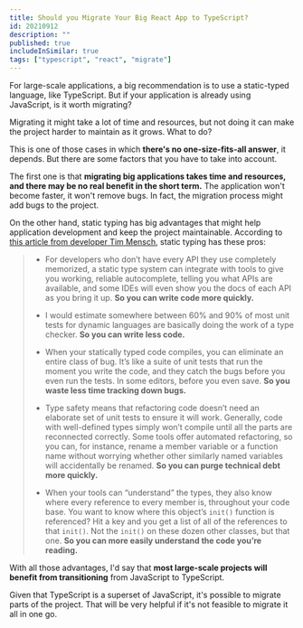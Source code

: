 ```yaml
---
title: Should you Migrate Your Big React App to TypeScript?
id: 20210912
description: ""
published: true
includeInSimilar: true
tags: ["typescript", "react", "migrate"]
---
```

For large-scale applications, a big recommendation is to use a static-typed language, like TypeScript. But if your application is already using JavaScript, is it worth migrating?

Migrating it might take a lot of time and resources, but not doing it can make the project harder to maintain as it grows. What to do?

This is one of those cases in which **there's no one-size-fits-all answer**, it depends. But there are some factors that you have to take into account.

The first one is that **migrating big applications takes time and resources, and there may be no real benefit in the short term.** The application won't become faster, it won't remove bugs. In fact, the migration process might add bugs to the project.

On the other hand, static typing has big advantages that might help application development and keep the project maintainable. According to [this article from developer Tim Mensch](https://realmensch.org/2017/01/03/static-types-considered-helpful/), static typing has these pros:

> * For developers who don’t have every API they use completely memorized, a static type system can integrate with tools to give you working, reliable autocomplete, telling you what APIs are available, and some IDEs will even show you the docs of each API as you bring it up. **So you can write code more quickly.**
>
> * I would estimate somewhere between 60% and 90% of most unit tests for dynamic languages are basically doing the work of a type checker. **So you can write less code.**
>
> * When your statically typed code compiles, you can eliminate an entire class of bug. It’s like a suite of unit tests that run the moment you write the code, and they catch the bugs before you even run the tests. In some editors, before you even save. **So you waste less time tracking down bugs.**
>
> * Type safety means that refactoring code doesn’t need an elaborate set of unit tests to ensure it will work. Generally, code with well-defined types simply won’t compile until all the parts are reconnected correctly. Some tools offer automated refactoring, so you can, for instance, rename a member variable or a function name without worrying whether other similarly named variables will accidentally be renamed. **So you can purge technical debt more quickly.**
>
> * When your tools can “understand” the types, they also know where every reference to every member is, throughout your code base. You want to know where this object’s `init()` function is referenced? Hit a key and you get a list of all of the references to that `init()`. Not the `init()` on these dozen other classes, but that one. **So you can more easily understand the code you’re reading.**

With all those advantages, I'd say that **most large-scale projects will benefit from transitioning** from JavaScript to TypeScript.

Given that TypeScript is a superset of JavaScript, it's possible to migrate parts of the project. That will be very helpful if it's not feasible to migrate it all in one go.